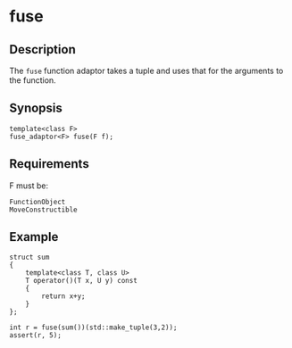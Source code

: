 fuse
====

Description
-----------

The `fuse` function adaptor takes a tuple and uses that for the arguments
to the function.

Synopsis
--------

    template<class F>
    fuse_adaptor<F> fuse(F f);

Requirements
------------

F must be:

    FunctionObject
    MoveConstructible

Example
-------

    struct sum
    {
        template<class T, class U>
        T operator()(T x, U y) const
        {
            return x+y;
        }
    };

    int r = fuse(sum())(std::make_tuple(3,2));
    assert(r, 5);

